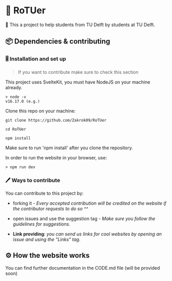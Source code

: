 # 🔗 RoTUer

 🏫 This a project to help students from TU Delft by students at TU Delft.

## 📦 Dependencies & contributing

### 🎚️ Installation and set up

> If you want to contribute make sure to check this section

This project uses SvelteKit, you must have NodeJS on your machine already.

```batch
> node -v
v16.17.0 (e.g.)
```

Clone this repo on your machine:

```git
git clone https://github.com/Zakrok09/RoTUer

cd RoTUer

npm install
```

Make sure to run 'npm install' after you clone the repository.

In order to run the website in your browser, use:

```batch
> npm run dev
```

### 🖊️ Ways to contribute

You can contribute to this project by:

- forking it - *Every accepted contribution will be credited on the website if the contributor requests to do so ^^*

- open issues and use the suggestion tag - *Make sure you follow the guidelines for suggestions.*

- **Link providing**: *you can send us links for cool websites by opening an issue and using the "Links" tag.*

## ⚙️ How the website works

You can find further documentation in the CODE.md file (will be provided soon)
